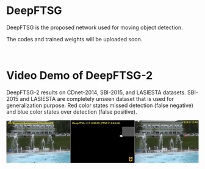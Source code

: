 # DeepFTSG
DeepFTSG is the proposed network used for moving object detection. 

The codes and trained weights will be uploaded soon. 

</br>

# Video Demo of DeepFTSG-2

DeepFTSG-2 results on CDnet-2014, SBI-2015, and LASIESTA datasets. SBI-2015 and LASIESTA are completely unseen dataset that is used for generalization purpose. Red color states missed detection (false negative) and blue color states over detection (false positive).

[![Demo DeepFTSG-2](/figures/DeepFTSG-2.gif)](https://youtu.be/R9jLnRM-kqc)